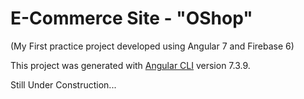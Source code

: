 # E-Commerce Site - "OShop"
(My First practice project developed using Angular 7 and Firebase 6)

This project was generated with [Angular CLI](https://github.com/angular/angular-cli) version 7.3.9.

Still Under Construction...

